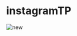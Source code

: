 # instagramTP
![new](https://user-images.githubusercontent.com/113667600/204219713-048cc32e-95f6-4ca4-804e-a8c9cd5cb062.gif)
